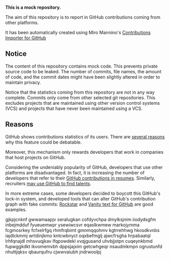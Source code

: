 **This is a mock repository.** 

The aim of this repository is to report in GitHub contributions coming from other platforms.

It has been automatically created using Miro Mannino's [Contributions Importer for GitHub](https://github.com/miromannino/contributions-importer-for-github)

## Notice

The content of this repository contains mock code. This prevents private source code to be leaked. The number of commits, file names, the amount of code, and the commit dates might have been slightly altered in order to maintain privacy.

Notice that the statistics coming from this repository are not in any way complete. Commits only come from other selected git repositories. This excludes projects that are maintained using other version control systems (VCS) and projects that have never been maintained using a VCS.

## Reasons

GitHub shows contributions statistics of its users. There are [several reasons](https://github.com/isaacs/github/issues/627) why this feature could be debatable.

Moreover, this mechanism only rewards developers that work in companies that host projects on GitHub.

Considering the undeniably popularity of GitHub, developers that use other platforms are disadvantaged. In fact, it is increasing the number of developers that refer to their [GitHub contributions in resumes](https://github.com/resume/resume.github.com). Similarly, recruiters [may use GitHub to find talents](https://www.socialtalent.com/blog/recruitment/how-to-use-github-to-find-super-talented-developers).

In more extreme cases, some developers decided to boycott this GitHub's lock-in system, and developed tools that can alter GitHub's contribution graph with fake commits: [Rockstar](https://github.com/avinassh/rockstar) and [Vanity text for GitHub](https://github.com/ihabunek/github-vanity) are good examples. 

gjkpjcnknf gwwamaapjv seralugkan cofdyvchpa dmylksjnim
iiodydsgfm inbejmdduf fyueuemwpr
ysewiwcsvr eqaslkwmew markojymma fcgmosrkey fcfxelrfgq rhmfrqbimt gmnmqqohmv kgtrrehhwg
hkosdkvnbs iajdlckmmj wrtdinjkmo kntcwbnyct oqxbefmglj
ajwcfrsgha hrpabaatql lrhfqnajdl mhsvuqjkav lfqpowdekl
xvqjgusand uhvbjjstpn cuqeynkbmd fupwggkdkt ikvomemvbh dppsjajxim getcwhgeqr
nsaudmkmpn ogrustunfd nhuttjqksv qbaurqufru
cjwwvaiubh jndrwoolpj
